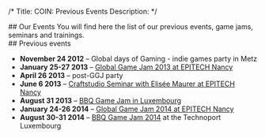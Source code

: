 /*
Title: COIN: Previous Events
Description:
*/

<div id="leftcontent" markdown=1>
## Our Events
You will find here the list of our previous events, game jams, seminars and trainings.
</div><div id="rightcontent" markdown=1>
## Previous events

* **November 24 2012** – Global days of Gaming - indie games party in Metz
* **January 25-27 2013** – [Global Game Jam 2013 at EPITECH Nancy](http://ggj-est.fr)
* **April 26 2013** –  post-GGJ party
* **June 6 2013** – [Craftstudio Seminar with Elisée Maurer at EPITECH Nancy](craftstudio2013)
* **August 31 2013** – [BBQ Game Jam in Luxembourg](http://bbq.extra-coin.fr)
* **January 24-26 2014** – [Global Game Jam 2014 at EPITECH Nancy](http://ggj-est.fr)
* **August 30-31 2014** – [BBQ Game Jam 2014](http://bbq.extra-coin.org/index_en.php) at the Technoport Luxembourg

</div>
